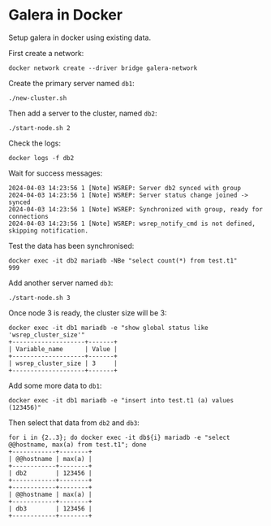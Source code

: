 # Galera in Docker

Setup galera in docker using existing data.

First create a network:

    docker network create --driver bridge galera-network

Create the primary server named `db1`:

    ./new-cluster.sh

Then add a server to the cluster, named `db2`:

    ./start-node.sh 2

Check the logs:

    docker logs -f db2

Wait for success messages:

    2024-04-03 14:23:56 1 [Note] WSREP: Server db2 synced with group
    2024-04-03 14:23:56 1 [Note] WSREP: Server status change joined -> synced
    2024-04-03 14:23:56 1 [Note] WSREP: Synchronized with group, ready for connections
    2024-04-03 14:23:56 1 [Note] WSREP: wsrep_notify_cmd is not defined, skipping notification.

Test the data has been synchronised:

    docker exec -it db2 mariadb -NBe "select count(*) from test.t1"
    999

Add another server named `db3`:

    ./start-node.sh 3

Once node 3 is ready, the cluster size will be 3:

    docker exec -it db1 mariadb -e "show global status like 'wsrep_cluster_size'"
    +--------------------+-------+
    | Variable_name      | Value |
    +--------------------+-------+
    | wsrep_cluster_size | 3     |
    +--------------------+-------+

Add some more data to `db1`:

    docker exec -it db1 mariadb -e "insert into test.t1 (a) values (123456)"

Then select that data from `db2` and `db3`:

    for i in {2..3}; do docker exec -it db${i} mariadb -e "select @@hostname, max(a) from test.t1"; done
    +------------+--------+
    | @@hostname | max(a) |
    +------------+--------+
    | db2        | 123456 |
    +------------+--------+
    +------------+--------+
    | @@hostname | max(a) |
    +------------+--------+
    | db3        | 123456 |
    +------------+--------+
